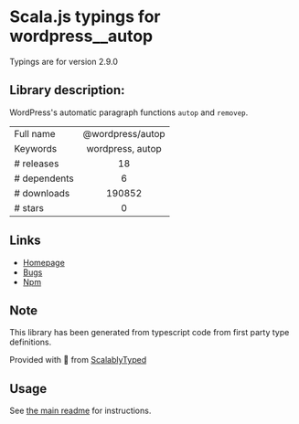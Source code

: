 
# Scala.js typings for wordpress__autop

Typings are for version 2.9.0

## Library description:
WordPress's automatic paragraph functions `autop` and `removep`.

|                    |                 |
| ------------------ | :-------------: |
| Full name          | @wordpress/autop |
| Keywords           | wordpress, autop |
| # releases         | 18 |
| # dependents       | 6 |
| # downloads        | 190852 |
| # stars            | 0 |

## Links
- [Homepage](https://github.com/WordPress/gutenberg/tree/master/packages/autop/README.md)
- [Bugs](https://github.com/WordPress/gutenberg/issues)
- [Npm](https://www.npmjs.com/package/%40wordpress%2Fautop)
    


## Note
This library has been generated from typescript code from first party type definitions.

Provided with :purple_heart: from [ScalablyTyped](https://github.com/oyvindberg/ScalablyTyped)

## Usage
See [the main readme](../../readme.md) for instructions.


